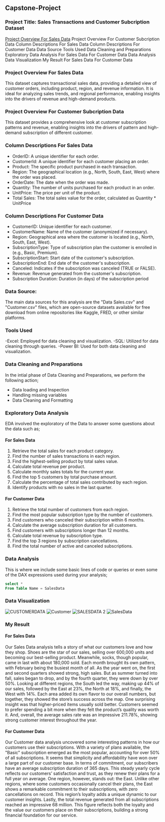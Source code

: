 ## Capstone-Project

### Project Title: Sales Transactions and Customer Subcription Dataset 
[Project Overview For Sales Data](#project-overview-for-sales-data)
Project Overview For Customer Subcription Data 
Column Descriptions For Sales Data
Column Descriptions For Customer Data
Data Source
Tools Used 
Data Cleaning and Preparations 
Exploratory Data Analysis 
For Sales Data 
For Customer Data
Data Analysis 
Data Visualization 
My Result 
For Sales Data 
For Customer Data

### Project Overview For Sales Data 

This dataset captures transactional sales data, providing a detailed view of customer orders, including product, region, and revenue information. It is ideal for analyzing sales trends, and regional performance, enabling insights into the drivers of revenue and high-demand products.

### Project Overview For Customer Subcription Data 

This dataset provides a comprehensive look at customer subscription patterns and revenue, enabling insights into the drivers of pattern and high-demand subscription of different customer.

### Column Descriptions For Sales Data
-	OrderID: A unique identifier for each order.
-	CustomerId: A unique identifier for each customer placing an order.
-	Product: The specific product purchased in each transaction.
-	Region: The geographical location (e.g., North, South, East, West) where the order was placed.
-	OrderDate: The date when the order was made.
-	Quantity: The number of units purchased for each product in an order.
-	UnitPrice: The price per unit of the product.
-	Total Sales: The total sales value for the order, calculated as Quantity * UnitPrice

### Column Descriptions For Customer Data

-	CustomerID: Unique identifier for each customer.
-	CustomerName: Name of the customer (anonymized if necessary).
-	Region: Geographical area where the customer is located (e.g., North, South, East, West).
-	SubscriptionType: Type of subscription plan the customer is enrolled in (e.g., Basic, Premium).
-	SubscriptionStart: Start date of the customer's subscription.
-	SubscriptionEnd: End date of the customer's subscription.
-	Canceled: Indicates if the subscription was canceled (TRUE or FALSE).
-	Revenue: Revenue generated from the customer's subscription.
-	Subscription Duration: Duration (in days) of the subscription period

### Data Source:  
The main data sources for this analysis are the "Data Sales.csv" and "Customer.csv" files, which are open-source datasets available for free download from online repositories like Kaggle, FRED, or other similar platforms.

### Tools Used 
-Excel: Employed for data cleaning and visualization.
-SQL: Utilized for data cleaning through queries.
-Power BI: Used for both data cleaning and visualization.

### Data Cleaning and Preparations 
In the intial phase of Data Cleaning and Preparations, we perform the following action;
- Data loading and Inspection
- Handling missing variables
- Data Cleaning and Formatting 

### Exploratory Data Analysis 
EDA involved the exploratory of the Data to answer some questions about the data such as;

#### For Sales Data 
1. Retrieve the total sales for each product category.
2. Find the number of sales transactions in each region.
3. Find the highest-selling product by total sales value.
4. Calculate total revenue per product.
5. Calculate monthly sales totals for the current year.
6. Find the top 5 customers by total purchase amount.
7. Calculate the percentage of total sales contributed by each region.
8. Identify products with no sales in the last quarter.

#### For Customer Data
1. Retrieve the total number of customers from each region.
2. Find the most popular subscription type by the number of customers.
3. Find customers who canceled their subscription within 6 months.
4. Calculate the average subscription duration for all customers.
5. Find customers with subscriptions longer than 12 months.
6. Calculate total revenue by subscription type.
7. Find the top 3 regions by subscription cancellations.
8. Find the total number of active and canceled subscriptions.

### Data Analysis 
This is where we include some basic lines of code or queries or even some of the DAX expressions used during your analysis; 

```SQL
select *
From Table Name = SalesData
```

### Data Visualization 
![CUSTOMERDATA](https://github.com/user-attachments/assets/84701449-3259-4857-a591-28a6eca8e714)
![Customer](https://github.com/user-attachments/assets/93f2ccf8-ca54-4906-80b2-6f06f9b4cb90)
![SALESDATA 2](https://github.com/user-attachments/assets/2d55261c-d44f-441d-bff7-b61f213f6566)
![SalesData](https://github.com/user-attachments/assets/334d53ac-db4a-4b6f-b233-b3db2cb00a81)

### My Result 
#### For Sales Data 
Our Sales Data analysis tells a story of what our customers love and how they shop. Shoes are the star of our sales, selling over 600,000 units and becoming our best-selling product. Meanwhile, socks, though popular, came in last with about 180,000 sold.
Each month brought its own pattern, with February being the busiest month of all. As the year went on, the first and second quarters showed strong, high sales. But as summer turned into fall, sales began to drop, and by the fourth quarter, they were down by over 50%.
Looking at different regions, the South led the way, making up 44% of our sales, followed by the East at 23%, the North at 18%, and finally, the West with 14%. Each area added its own flavor to our overall numbers, but together, they showed the store’s success across the map.
One surprising insight was that higher-priced items usually sold better. Customers seemed to prefer spending a bit more when they felt the product’s quality was worth it. And, overall, the average sales rate was an impressive 211.78%, showing strong customer interest throughout the year.

#### For Customer Data
Our Customer data analysis uncovered some interesting patterns in how our customers use their subscriptions. With a variety of plans available, the "Basic" subscription emerged as the most popular, accounting for over 50% of all subscriptions. It seems that simplicity and affordability have won over a large part of our customer base.
In terms of commitment, our subscribers have an average subscription duration of 365 days. This steady yearly cycle reflects our customers’ satisfaction and trust, as they renew their plans for a full year on average.
One region, however, stands out: the East. Unlike other regions, where some customers occasionally cancel their plans, the East shows a remarkable commitment to their subscriptions, with zero cancellations on record. This region’s loyalty adds a unique dynamic to our customer insights.
Lastly, the total revenue generated from all subscriptions reached an impressive 68 million. This figure reflects both the loyalty and the value our customers place on their subscriptions, building a strong financial foundation for our service.


